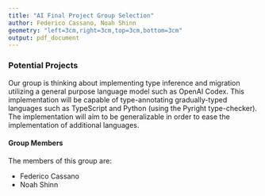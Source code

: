 ```yaml
---
title: "AI Final Project Group Selection"
author: Federico Cassano, Noah Shinn
geometry: "left=3cm,right=3cm,top=3cm,bottom=3cm"
output: pdf_document
---
```


### Potential Projects

Our group is thinking about implementing type inference and migration utilizing a general purpose language model such as OpenAI Codex. This implementation will be capable of type-annotating gradually-typed languages such as TypeScript and Python (using the Pyright type-checker). The implementation will aim to be generalizable in order to ease the implementation of  additional languages.

#### Group Members

The members of this group are:

- Federico Cassano
- Noah Shinn
